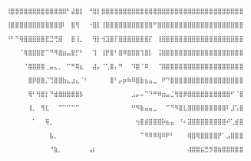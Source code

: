                         ⠀⠀⠀⢸⣿⣿⣿⣿⣿⣿⣿⣿⣿⣿⣿⣿⣿⠃⣼⣿⡇⠀⠘⣿⡇⣿⣿⣿⣿⣿⣿⣿⣿⣿⣿⣿⣿⣿⣿⣿⣿⣿⣿⣿⣿⣿⣿⣿⣿⣿⣿⣿⣿⣿⣿⣿⣿⣿⣿⣿⣿⣿⣿⠀⠀
                        ⠀⠀⠀⢸⣿⣿⣿⣿⣿⣿⣿⣿⣿⣿⣿⣿⠇⠀⣿⢻⠀⠀⠐⣿⡇⢸⣿⣿⣿⣿⣿⣿⣿⣿⣿⣿⣿⠋⣿⣿⣿⣿⣿⣿⣿⣿⣿⣿⣿⣿⣿⣿⣿⣿⣿⣿⣿⣿⣿⣿⣿⣿⣿⠀⠀
                        ⠀⠀⠀⠘⠃⠙⢿⣿⣿⣿⣿⣿⣟⣙⢛⣿⠀⠀⣿⢸⡀⠀⠀⢻⡇⢺⣹⣿⡏⣿⣿⣿⣿⣿⣿⣿⡏⠀⢸⣿⣿⣿⣿⣿⣿⣿⣿⣿⣿⣿⣿⣿⣿⣿⣿⣿⣿⣿⣿⣿⣿⣿⡏⠀⠀
                         ⠀⠀⠀⠀⠀⠀⠈⢿⣿⣿⣿⣟⠉⠙⠻⣿⣶⣤⣿⡋⠃⠀⠀⢹⠀⢸⡟⣿⠃⣿⠿⣿⣿⣿⢹⣿⡇⠀⢨⣿⣿⣿⣿⣿⣿⣿⣿⣿⣿⣿⣿⣿⣿⣿⣿⣿⣿⣿⣿⣿⣿⣿⡇⠀⠀
                         ⠀⠀⠀⠀⠀⠀⠀⠈⣿⣿⣿⣿⢀⣤⣄⡀⠀⠉⠛⢿⣆⠀⠀⣼⡄⠈⢁⣿⡄⠛⠀⠀⠹⣿⠈⠿⠀⠀⠈⣿⣿⣿⣿⣿⣿⣿⣿⣿⣿⣿⣿⣿⣿⣿⣿⣿⣿⣿⣿⣿⣿⣿⠀⢠⠀
                         ⠀⠀⠀⠀⠀⠀⠀⠀⣿⡿⣿⣿⡈⢙⣿⣿⣷⣄⣰⣄⠈⠃⠀⠀⠀⠀⠀⣿⠃⡤⡶⠷⠿⣿⣷⣦⣤⣀⠀⠟⠙⣿⣿⣿⣿⣿⣿⣿⣿⣿⣿⣿⣿⣿⣿⣿⣿⣿⣿⣿⣿⣿⠀⡞⠀
                           ⠀⠀⠀⠀⠀⠀⠀⠀⢿⠃⢻⣿⡇⠙⣾⣿⣿⣿⣿⣿⡧⠀⠀⠀⠀⠀⠀⠀⠀⠀⠀⠀⣠⡤⠤⠉⠙⠛⠿⣶⣤⣈⢻⣿⡿⣿⣿⣿⣿⣿⣿⣿⣿⣿⣿⠋⠈⣿⣿⣿⣿⡏⢸⠃⠀
                        ⠀⠀⠀⠀⠀⠀⠀⠀⢸⡀⠀⢻⣇⠀⠀⠉⠉⠉⠉⠉⠀⠀⠀⠀⠀⠀⠀⠀⠀⠀⠀⠀⠛⠻⣷⣤⣤⣀⠀⠀⠉⠙⠻⣿⣇⣿⣿⣿⣿⣿⣿⣿⣿⣿⠇⣸⢡⣿⣿⣿⣿⡇⡎⠀⠀
                        ⠀⠀⠀⠀⠀⠀⠀⠀⠀⠁⠀⠀⢿⡀⠀⠀⠀⠀⠀⠀⠀⠀⠀⠀⠀⠀⠀⠀⠀⠀⠀⠀⠀⢲⣿⣾⣿⣿⣿⡷⣦⣤⠀⠘⠆⣽⣿⣿⣿⣿⣿⣿⣿⣿⠞⢁⣾⣿⣿⣿⣿⣇⡇⠀⠀
                        ⠀⠀⠀⠀⠀⠀⠀⠀⠀⠀⠀⠀⠀⣧⡀⠀⠀⠀⠀⠀⠀⠀⠀⠀⠀⠀⠀⠀⠀⠀⠀⠀⠀⠀⠉⠻⠿⠿⢿⠿⠟⠃⠀⠀⠀⢿⣿⢿⣿⣿⣿⣿⡟⠁⣠⣿⣿⣿⣿⣿⠋⣿⠀⠀⠀
                        ⠀⠀⠀⠀⠀⠀⠀⠀⠀⠀⠀⠀⠀⠘⣷⡀⠀⠀⠀⠀⠀⠀⢠⡆⠀⠀⠀⠀⠀⠀⠀⠀⠀⠀⠀⠀⠀⠀⠀⠀⠀⠀⠀⠀⠀⢼⣿⣿⣮⣛⡻⣿⣷⣿⣿⣿⣿⣿⣿⡏⠀⢹⠀⠀
